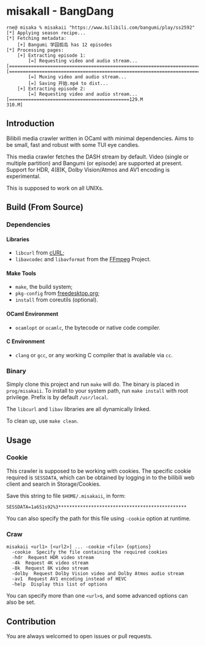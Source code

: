 # misakaII - BangDang

```
rne@ misaka % misakaii "https://www.bilibili.com/bangumi/play/ss2592"
[*] Applying season recipe...
[*] Fetching metadata:
    [+] Bangumi 学园孤岛 has 12 episodes
[*] Processing pages:
    [+] Extracting episode 1:
        [=] Requesting video and audio stream...
[====================================================================================================================130.M]
[====================================================================================================================29.6M]
        [=] Muxing video and audio stream...
        [=] Saving 开始.mp4 to dist...
    [+] Extracting episode 2:
        [=] Requesting video and audio stream...
[============================================129.M                                                                   310.M]
```

## Introduction

Bilibili media crawler written in OCaml with minimal dependencies. Aims to be small,
fast and robust with some TUI eye candies.

This media crawler fetches the DASH stream by default. Video (single or multiple partition)
and Bangumi (or episode) are supported at present. Support for HDR, 4(8)K, Dolby Vision/Atmos
and AV1 encoding is experimental.

This is supposed to work on all UNIXs.

## Build (From Source)

### Dependencies

#### Libraries

- `libcurl` from [cURL](https://curl.se/docs/manpage.html);
- `libavcodec` and `libavformat` from the [FFmpeg](https://ffmpeg.org) Project.

#### Make Tools

- `make`, the build system;
- `pkg-config` from [freedesktop.org](https://www.freedesktop.org/wiki/Software/pkg-config/);
- `install` from coreutils (optional).

#### OCaml Environment

- `ocamlopt` or `ocamlc`, the bytecode or native code compiler.

#### C Environment

- `clang` or `gcc`, or any working C compiler that is available via `cc`.

### Binary

Simply clone this project and run `make` will do. The binary is placed in `prog/misakaii`.
To install to your system path, run `make install` with root privilege. Prefix is by default
`/usr/local`.

The `libcurl` and `libav` libraries are all dynamically linked.

To clean up, use `make clean`.

## Usage

### Cookie

This crawler is supposed to be working with cookies. The specific cookie required is `SESSDATA`,
which can be obtained by logging in to the bilibili web client and search in Storage/Cookies.

Save this string to file `$HOME/.misakaii`, in form:

```
SESSDATA=1a651s92%3***********************************************
```

You can also specify the path for this file using `-cookie` option at runtime.

### Craw

```
misakaii <url1> [<url2>] ... -cookie <file> {options}
  -cookie  Specify the file containing the required cookies
  -hdr  Request HDR video stream
  -4k  Request 4K video stream
  -8k  Request 8K video stream
  -dolby  Request Dolby Vision video and Dolby Atmos audio stream
  -av1  Request AV1 encoding instead of HEVC
  -help  Display this list of options
```

You can specify more than one `<url>`s, and some advanced options can also be set.

## Contribution

You are always welcomed to open issues or pull requests.
